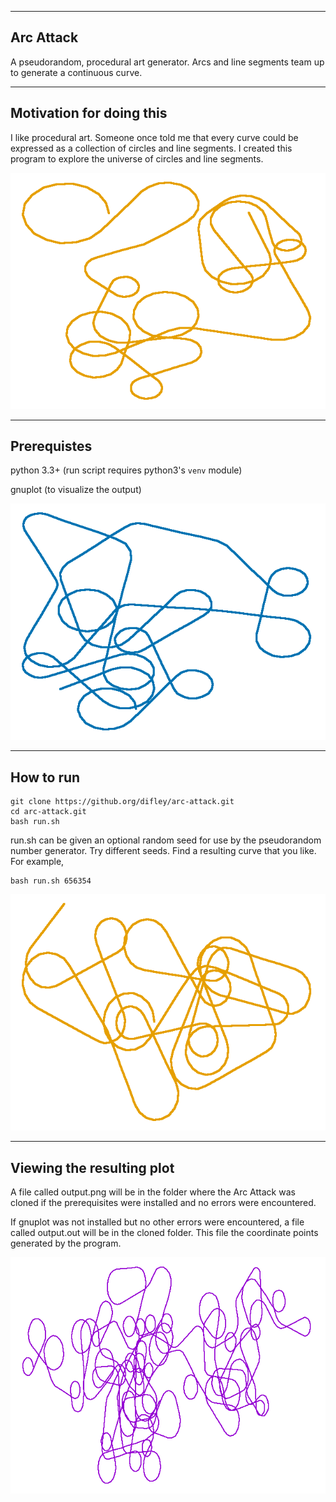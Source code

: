 
-----------------------
Arc Attack
-----------------------
A pseudorandom, procedural art generator. Arcs and line segments team up to generate a continuous curve.


-----------------------
Motivation for doing this
-----------------------
I like procedural art. Someone once told me that every curve could be expressed as a collection of circles and line segments. I created this program to explore the universe of circles and line segments.

![Example output from program (rendered with Gnuplot)](4455561.png)


-----------------------
Prerequistes
-----------------------
   python 3.3+ (run script requires python3's `venv` module)
   
   gnuplot (to visualize the output)

![](arc_attack_a.png)

-----------------------
How to run
-----------------------
    git clone https://github.org/difley/arc-attack.git
    cd arc-attack.git
    bash run.sh

run.sh can be given an optional random seed for use by the pseudorandom number generator. Try different seeds. Find a resulting curve that you like. For example,

    bash run.sh 656354

![](arc_attack_b.png)

-----------------------
Viewing the resulting plot
-----------------------
A file called output.png will be in the folder where the Arc Attack
was cloned if the prerequisites were installed and no errors were
encountered.


If gnuplot was not installed but no other errors were encountered,
a file called output.out will be in the cloned folder. This file
the coordinate points generated by the program.

![Another example output from program (rendered with Gnuplot)](4455582.png)
